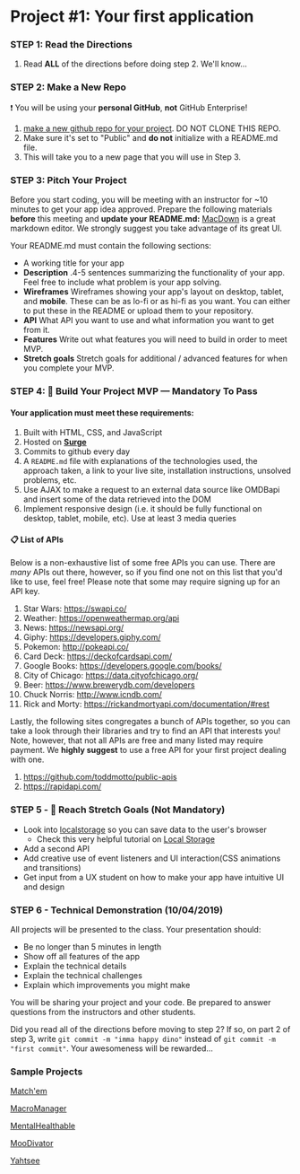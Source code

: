 
# Project #1: Your first application

### STEP 1: Read the Directions
1) Read **ALL** of the directions before doing step 2. We'll know...

### STEP 2: Make a New Repo
:heavy_exclamation_mark: You will be using your **personal GitHub**, **not** GitHub Enterprise!
1. [make a new github repo for your project](https://help.github.com/articles/create-a-repo/). DO NOT CLONE THIS REPO.
2. Make sure it's set to "Public" and **do not** initialize with a README.md file.
3. This will take you to a new page that you will use in Step 3.

### STEP 3: Pitch Your Project
Before you start coding, you will be meeting with an instructor for ~10 minutes to get your app idea approved. Prepare the following materials **before** this meeting and **update your README.md:** [MacDown](https://macdown.uranusjr.com/) is a great markdown editor. We strongly suggest you take advantage of its great UI.

Your README.md must contain the following sections:
- A working title for your app
- **Description** .4-5 sentences summarizing the functionality of your app. Feel free to include what problem is your app solving.
- **Wireframes** Wireframes showing your app's layout on desktop, tablet, and **mobile**. These can be as lo-fi or as hi-fi as you want. You can either to put these in the README or upload them to your repository.
- **API** What API you want to use and what information you want to get from it.
- **Features** Write out what features you will need to build in order to meet MVP.
- **Stretch goals** Stretch goals for additional / advanced features for when you complete your MVP.


### STEP 4: &#x1F534; Build Your Project MVP —  Mandatory To Pass

#### Your application must meet these requirements:

  1. Built with HTML, CSS, and JavaScript
  2. Hosted on **[Surge](https://surge.sh/)**
  3. Commits to github every day<br>
  4. A `README.md` file with explanations of the technologies used, the approach taken, a link to your live site, installation instructions, unsolved problems, etc.
  1. Use AJAX to make a request to an external data source like OMDBapi and insert some of the data retrieved into the DOM
  1. Implement responsive design (i.e. it should be fully functional on desktop, tablet, mobile, etc). Use at least 3 media  queries

#### 📋 List of APIs

Below is a non-exhaustive list of some free APIs you can use. There are _many_ APIs out there, however, so if you find one not on this list that you'd like to use, feel free! Please note that some may require signing up for an API key.

  1. Star Wars: https://swapi.co/
  1. Weather: https://openweathermap.org/api
  1. News: https://newsapi.org/
  1. Giphy: https://developers.giphy.com/
  1. Pokemon: http://pokeapi.co/
  1. Card Deck: https://deckofcardsapi.com/
  1. Google Books: https://developers.google.com/books/
  1. City of Chicago: https://data.cityofchicago.org/
  1. Beer: https://www.brewerydb.com/developers
  1. Chuck Norris: http://www.icndb.com/
  1. Rick and Morty: https://rickandmortyapi.com/documentation/#rest
  
Lastly, the following sites congregates a bunch of APIs together, so you can take a look through their libraries and try to find an API that interests you! Note, however, that not all APIs are free and many listed may require payment. We **highly suggest** to use a free API for your first project dealing with one. 

  1. https://github.com/toddmotto/public-apis
  1. https://rapidapi.com/

### STEP 5 - &#x1F535; Reach Stretch Goals (Not Mandatory)
- Look into [localstorage](https://developer.mozilla.org/en-US/docs/Web/API/Window/localStorage) so you can save data to the user's browser 
   - Check this very helpful tutorial on [Local Storage](https://www.youtube.com/watch?v=k8yJCeuP6I8)
- Add a second API
- Add creative use of event listeners and UI interaction(CSS animations and transitions)
- Get input from a UX student on how to make your app have intuitive UI and design


### STEP 6 - Technical Demonstration (10/04/2019)

All projects will be presented to the class.  Your presentation should:

* Be no longer than 5 minutes in length
* Show off all features of the app
* Explain the technical details
* Explain the technical challenges
* Explain which improvements you might make

You will be sharing your project and your code.  Be prepared to answer questions from the instructors and other students.

Did you read all of the directions before moving to step 2? If so, on part 2 of step 3, write `git commit -m "imma happy dino"` instead of `git commit -m "first commit"`. Your awesomeness will be rewarded...

### Sample Projects 
[Match'em](http://cardmatch.surge.sh/)

[MacroManager](https://macromanager.surge.sh/)

[MentalHealthable](http://mentalhealthable.surge.sh/)

[MooDivator](http://moodivator.surge.sh/)

[Yahtsee](http://yahtsee.surge.sh/)

